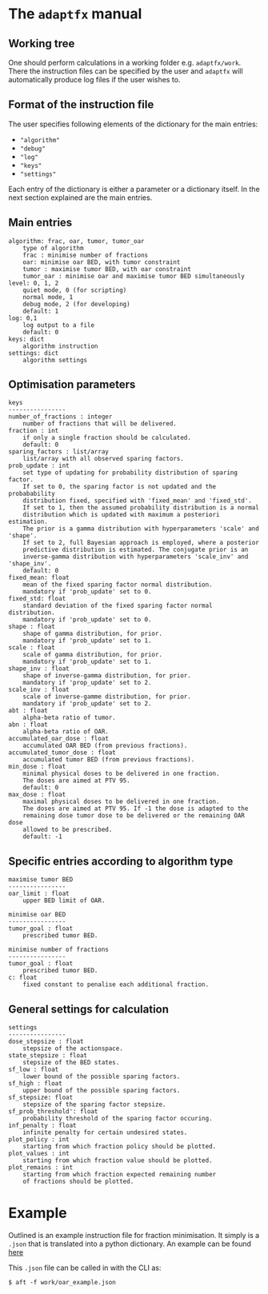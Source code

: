 # The `adaptfx` manual

## Working tree

One should perform calculations in a working folder e.g. `adaptfx/work`. There the instruction files can be specified by the user and `adaptfx` will automatically produce log files if the user wishes to.

## Format of the instruction file
The user specifies following elements of the dictionary for the main entries: 
- `"algorithm"`
- `"debug"`
- `"log"`
- `"keys"`
- `"settings"`

Each entry of the dictionary is either a parameter or a dictionary itself. In the next section explained are the main entries.

## Main entries

```
algorithm: frac, oar, tumor, tumor_oar
    type of algorithm
    frac : minimise number of fractions
    oar: minimise oar BED, with tumor constraint
    tumor : maximise tumor BED, with oar constraint
    tumor_oar : minimise oar and maximise tumor BED simultaneously
level: 0, 1, 2
    quiet mode, 0 (for scripting)
    normal mode, 1
    debug mode, 2 (for developing)
    default: 1
log: 0,1
    log output to a file
    default: 0
keys: dict
    algorithm instruction
settings: dict
    algorithm settings
```

## Optimisation parameters
```
keys
----------------
number_of_fractions : integer
    number of fractions that will be delivered.
fraction : int
    if only a single fraction should be calculated.
    default: 0
sparing_factors : list/array
    list/array with all observed sparing factors.
prob_update : int
    set type of updating for probability distribution of sparing factor.
    If set to 0, the sparing factor is not updated and the probabability
    distribution fixed, specified with 'fixed_mean' and 'fixed_std'.
    If set to 1, then the assumed probability distribution is a normal
    distribution which is updated with maximum a posteriori estimation. 
    The prior is a gamma distribution with hyperparameters 'scale' and 'shape'.
    If set to 2, full Bayesian approach is employed, where a posterior
    predictive distribution is estimated. The conjugate prior is an
    inverse-gamma distribution with hyperparameters 'scale_inv' and 'shape_inv'.
    default: 0
fixed_mean: float
    mean of the fixed sparing factor normal distribution.
    mandatory if 'prob_update' set to 0.
fixed_std: float
    standard deviation of the fixed sparing factor normal distribution.
    mandatory if 'prob_update' set to 0.
shape : float
    shape of gamma distribution, for prior.
    mandatory if 'prob_update' set to 1.
scale : float
    scale of gamma distribution, for prior.
    mandatory if 'prob_update' set to 1.
shape_inv : float
    shape of inverse-gamma distribution, for prior.
    mandatory if 'prop_update' set to 2.
scale_inv : float
    scale of inverse-gamme distribution, for prior.
    mandatory if 'prob_update' set to 2.
abt : float
    alpha-beta ratio of tumor.
abn : float
    alpha-beta ratio of OAR.
accumulated_oar_dose : float
    accumulated OAR BED (from previous fractions).
accumulated_tumor_dose : float
    accumulated tumor BED (from previous fractions).
min_dose : float
    minimal physical doses to be delivered in one fraction.
    The doses are aimed at PTV 95.
    default: 0
max_dose : float
    maximal physical doses to be delivered in one fraction.
    The doses are aimed at PTV 95. If -1 the dose is adapted to the
    remaining dose tumor dose to be delivered or the remaining OAR dose 
    allowed to be prescribed.
    default: -1
```

## Specific entries according to algorithm type

```
maximise tumor BED
----------------
oar_limit : float
    upper BED limit of OAR.

minimise oar BED
----------------
tumor_goal : float
    prescribed tumor BED.

minimise number of fractions
----------------
tumor_goal : float
    prescribed tumor BED.
c: float
    fixed constant to penalise each additional fraction.
```

## General settings for calculation

```
settings
----------------
dose_stepsize : float
    stepsize of the actionspace.
state_stepsize : float
    stepsize of the BED states.
sf_low : float
    lower bound of the possible sparing factors.
sf_high : float
    upper bound of the possible sparing factors.
sf_stepsize: float
    stepsize of the sparing factor stepsize.
sf_prob_threshold': float
    probability threshold of the sparing factor occuring.
inf_penalty : float
    infinite penalty for certain undesired states.
plot_policy : int
    starting from which fraction policy should be plotted.
plot_values : int
    starting from which fraction value should be plotted.
plot_remains : int
    starting from which fraction expected remaining number 
    of fractions should be plotted.
```

# Example

Outlined is an example instruction file for fraction minimisation. It simply is a `.json` that is translated into a python dictionary. An example can be found [here](work/oar_example.json)

This `.json` file can be called in with the CLI as:

```
$ aft -f work/oar_example.json
```
